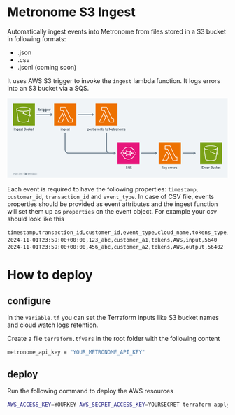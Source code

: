 # Metronome S3 Ingest 
Automatically ingest events into Metronome from files stored in a S3 bucket in following formats:
- .json
- .csv 
- .jsonl (coming soon)

It uses AWS S3 trigger to invoke the `ingest` lambda function. It logs errors into an S3 bucket via a SQS.

![overview](./ingest-overview.png?raw=true "overview")

Each event is required to have the following properties: `timestamp`, `customer_id`, `transaction_id` and `event_type`. In case of CSV file, events properties should be provided as event attributes and the ingest function will set them up as `properties` on the event object. For example your csv should look like this

```bash
timestamp,transaction_id,customer_id,event_type,cloud_name,tokens_type,count_tokens
2024-11-01T23:59:00+00:00,123_abc,customer_a1,tokens,AWS,input,5640
2024-11-01T23:59:00+00:00,456_abc,customer_a2,tokens,AWS,output,56402
```

# How to deploy
## configure 
In the `variable.tf` you can set the Terraform inputs like S3 bucket names and cloud watch logs retention.

Create a file `terraform.tfvars` in the root folder with the following content
```bash
metronome_api_key = "YOUR_METRONOME_API_KEY"
```

## deploy
Run the following command to deploy the AWS resources
```bash
AWS_ACCESS_KEY=YOURKEY AWS_SECRET_ACCESS_KEY=YOURSECRET terraform apply
```

